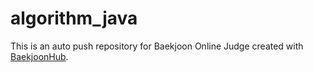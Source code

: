 # algorithm_java
This is an auto push repository for Baekjoon Online Judge created with [BaekjoonHub](https://github.com/BaekjoonHub/BaekjoonHub).
